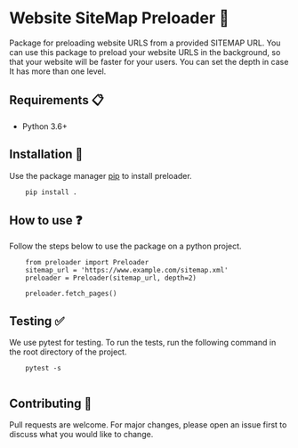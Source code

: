 # Website SiteMap Preloader :rocket:

Package for preloading website URLS from a provided SITEMAP URL.
You can use this package to preload your website URLS in the background, so that your website will be faster for your users.
You can set the depth in case It has more than one level.

## Requirements :clipboard:
* Python 3.6+

## Installation :wrench:

Use the package manager [pip](https://pip.pypa.io/en/stable/) to install preloader.

```
    pip install .
```

## How to use :question:

Follow the steps below to use the package on a python project.

```
    from preloader import Preloader
    sitemap_url = 'https://www.example.com/sitemap.xml'
    preloader = Preloader(sitemap_url, depth=2)

    preloader.fetch_pages()
```

## Testing :white_check_mark:

We use pytest for testing. To run the tests, run the following command in the root directory of the project.
    
```
    pytest -s
    
```

## Contributing :handshake:

Pull requests are welcome. For major changes, please open an issue first to discuss what you would like to change.
